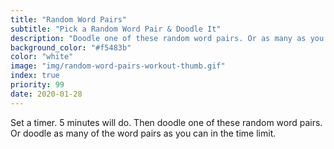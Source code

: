 ```yaml
---
title: "Random Word Pairs"
subtitle: "Pick a Random Word Pair & Doodle It"
description: "Doodle one of these random word pairs. Or as many as you can in a time limit."
background_color: "#f5483b"
color: "white"
image: "img/random-word-pairs-workout-thumb.gif"
index: true
priority: 99
date: 2020-01-28
---
```


Set a timer. 5 minutes will do. Then doodle one of these random word pairs. Or doodle as many of the word pairs as you can in the time limit.

<ul class="_random random masonry by-item" data-child="li" data-amount="11" data-template="[[ mix ]] [[ mix ]]" data-params='{"collections": ["random-words", "animals-signular", "food-singular", "verbs-present", "objects", "nouns-singular"]}'></ul>